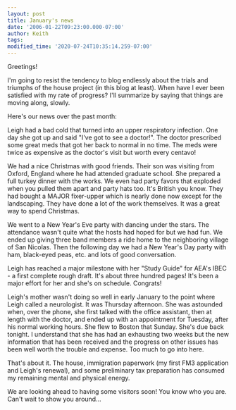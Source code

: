 ```yaml
---
layout: post
title: January's news
date: '2006-01-22T09:23:00.000-07:00'
author: Keith
tags:
modified_time: '2020-07-24T10:35:14.259-07:00'
---
```

Greetings!

I'm going to resist the tendency to blog endlessly about the trials and
triumphs of the house project (in this blog at least). When have I ever
been satisfied with my rate of progress? I'll summarize by saying that
things are moving along, slowly.

Here's our news over the past month:

Leigh had a bad cold that turned into an upper respiratory infection.
One day she got up and said "I've got to see a doctor!". The doctor
prescribed some great meds that got her back to normal in no time. The
meds were twice as expensive as the doctor's visit but worth every
centavo!

We had a nice Christmas with good friends. Their son was visiting from
Oxford, England where he had attended graduate school. She prepared a
full turkey dinner with the works. We even had party favors that
exploded when you pulled them apart and party hats too. It's British you
know. They had bought a MAJOR fixer-upper which is nearly done now
except for the landscaping. They have done a lot of the work themselves.
It was a great way to spend Christmas.

We went to a New Year's Eve party with dancing under the stars. The
attendance wasn't quite what the hosts had hoped for but we had fun. We
ended up giving three band members a ride home to the neighboring
village of San Nicolas. Then the following day we had a New Year's Day
party with ham, black-eyed peas, etc. and lots of good conversation.

Leigh has reached a major milestone with her "Study Guide" for AEA's
IBEC - a first complete rough draft. It's about three hundred pages!
It's been a major effort for her and she's on schedule. Congrats!

Leigh's mother wasn't doing so well in early January to the point where
Leigh called a neurologist. It was Thursday afternoon. She was astounded
when, over the phone, she first talked with the office assistant, then
at length with the doctor, and ended up with an appointment for Tuesday,
after his normal working hours. She flew to Boston that Sunday. She's
due back tonight. I understand that she has had an exhausting two weeks
but the new information that has been received and the progress on other
issues has been well worth the trouble and expense. Too much to go into
here.

That's about it. The house, immigration paperwork (my first FM3
application and Leigh's renewal), and some preliminary tax preparation
has consumed my remaining mental and physical energy.

We are looking ahead to having some visitors soon! You know who you are.
Can't wait to show you around...
